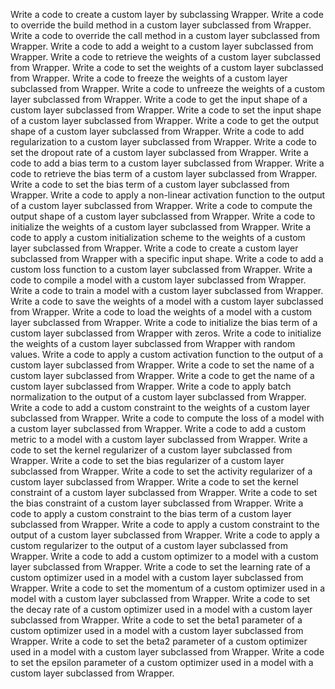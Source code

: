 Write a code to create a custom layer by subclassing Wrapper.
Write a code to override the build method in a custom layer subclassed from Wrapper.
Write a code to override the call method in a custom layer subclassed from Wrapper.
Write a code to add a weight to a custom layer subclassed from Wrapper.
Write a code to retrieve the weights of a custom layer subclassed from Wrapper.
Write a code to set the weights of a custom layer subclassed from Wrapper.
Write a code to freeze the weights of a custom layer subclassed from Wrapper.
Write a code to unfreeze the weights of a custom layer subclassed from Wrapper.
Write a code to get the input shape of a custom layer subclassed from Wrapper.
Write a code to set the input shape of a custom layer subclassed from Wrapper.
Write a code to get the output shape of a custom layer subclassed from Wrapper.
Write a code to add regularization to a custom layer subclassed from Wrapper.
Write a code to set the dropout rate of a custom layer subclassed from Wrapper.
Write a code to add a bias term to a custom layer subclassed from Wrapper.
Write a code to retrieve the bias term of a custom layer subclassed from Wrapper.
Write a code to set the bias term of a custom layer subclassed from Wrapper.
Write a code to apply a non-linear activation function to the output of a custom layer subclassed from Wrapper.
Write a code to compute the output shape of a custom layer subclassed from Wrapper.
Write a code to initialize the weights of a custom layer subclassed from Wrapper.
Write a code to apply a custom initialization scheme to the weights of a custom layer subclassed from Wrapper.
Write a code to create a custom layer subclassed from Wrapper with a specific input shape.
Write a code to add a custom loss function to a custom layer subclassed from Wrapper.
Write a code to compile a model with a custom layer subclassed from Wrapper.
Write a code to train a model with a custom layer subclassed from Wrapper.
Write a code to save the weights of a model with a custom layer subclassed from Wrapper.
Write a code to load the weights of a model with a custom layer subclassed from Wrapper.
Write a code to initialize the bias term of a custom layer subclassed from Wrapper with zeros.
Write a code to initialize the weights of a custom layer subclassed from Wrapper with random values.
Write a code to apply a custom activation function to the output of a custom layer subclassed from Wrapper.
Write a code to set the name of a custom layer subclassed from Wrapper.
Write a code to get the name of a custom layer subclassed from Wrapper.
Write a code to apply batch normalization to the output of a custom layer subclassed from Wrapper.
Write a code to add a custom constraint to the weights of a custom layer subclassed from Wrapper.
Write a code to compute the loss of a model with a custom layer subclassed from Wrapper.
Write a code to add a custom metric to a model with a custom layer subclassed from Wrapper.
Write a code to set the kernel regularizer of a custom layer subclassed from Wrapper.
Write a code to set the bias regularizer of a custom layer subclassed from Wrapper.
Write a code to set the activity regularizer of a custom layer subclassed from Wrapper.
Write a code to set the kernel constraint of a custom layer subclassed from Wrapper.
Write a code to set the bias constraint of a custom layer subclassed from Wrapper.
Write a code to apply a custom constraint to the bias term of a custom layer subclassed from Wrapper.
Write a code to apply a custom constraint to the output of a custom layer subclassed from Wrapper.
Write a code to apply a custom regularizer to the output of a custom layer subclassed from Wrapper.
Write a code to add a custom optimizer to a model with a custom layer subclassed from Wrapper.
Write a code to set the learning rate of a custom optimizer used in a model with a custom layer subclassed from Wrapper.
Write a code to set the momentum of a custom optimizer used in a model with a custom layer subclassed from Wrapper.
Write a code to set the decay rate of a custom optimizer used in a model with a custom layer subclassed from Wrapper.
Write a code to set the beta1 parameter of a custom optimizer used in a model with a custom layer subclassed from Wrapper.
Write a code to set the beta2 parameter of a custom optimizer used in a model with a custom layer subclassed from Wrapper.
Write a code to set the epsilon parameter of a custom optimizer used in a model with a custom layer subclassed from Wrapper.
